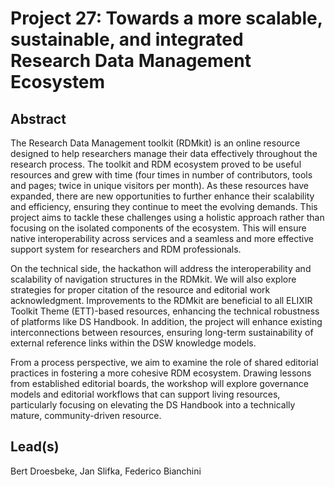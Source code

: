 # Project 27: Towards a more scalable, sustainable, and integrated Research Data Management Ecosystem

## Abstract

The Research Data Management toolkit (RDMkit) is an online resource designed to help researchers manage their data effectively throughout the research process. The toolkit and RDM ecosystem proved to be useful resources and grew with time (four times in number of contributors, tools and pages; twice in unique visitors per month).  As these resources have expanded, there are new opportunities to further enhance their scalability and efficiency, ensuring they continue to meet the evolving demands. This project aims to tackle these challenges using a holistic approach rather than focusing on the isolated components of the ecosystem. This will ensure native interoperability across services and a seamless and more effective support system for researchers and RDM professionals.

On the technical side, the hackathon will address the interoperability and scalability of navigation structures in the RDMkit. We will also explore strategies for proper citation of the resource and editorial work acknowledgment. Improvements to the RDMkit are beneficial to all ELIXIR Toolkit Theme (ETT)-based resources, enhancing the technical robustness of platforms like DS Handbook. In addition, the project will enhance existing interconnections between resources, ensuring long-term sustainability of external reference links within the DSW knowledge models. 

From a process perspective, we aim to examine the role of shared editorial practices in fostering a more cohesive RDM ecosystem. Drawing lessons from established editorial boards, the workshop will explore governance models and editorial workflows that can support living resources, particularly focusing on elevating the DS Handbook into a technically mature, community-driven resource.

## Lead(s)

Bert Droesbeke, Jan Slifka, Federico Bianchini

